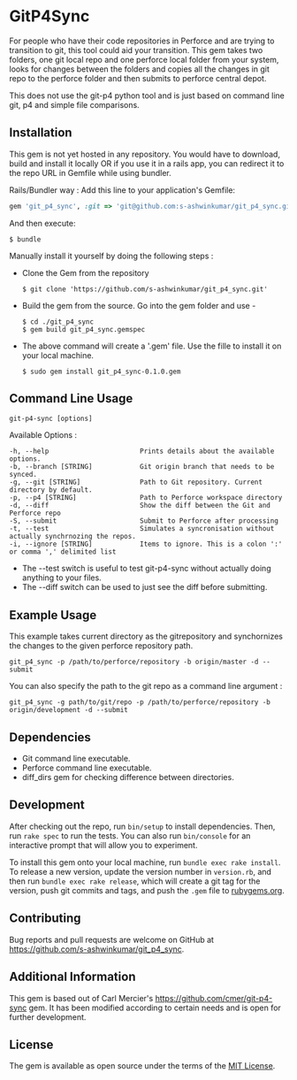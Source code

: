 # GitP4Sync

For people who have their code repositories in Perforce and are trying to transition to git, this tool could aid your transition. This gem takes two folders, one git local repo and one perforce local folder from your system, looks for changes between the folders and copies all the changes in git repo to the perforce folder and then submits to perforce central depot.

This does not use the git-p4 python tool and is just based on command line git, p4 and simple file comparisons.

## Installation
This gem is not yet hosted in any repository. You would have to download, build and install it locally OR if you use it in a rails app, you can redirect it to the repo URL in Gemfile while using bundler.

Rails/Bundler way : Add this line to your application's Gemfile:

```ruby
gem 'git_p4_sync', :git => 'git@github.com:s-ashwinkumar/git_p4_sync.git'
```

And then execute:

    $ bundle

Manually install it yourself by doing the following steps : 
 -  Clone the Gem from the repository 
    ```shell
    $ git clone 'https://github.com/s-ashwinkumar/git_p4_sync.git'
    ```
 -  Build the gem from the source. Go into the gem folder and use - 
    ```shell
    $ cd ./git_p4_sync
    $ gem build git_p4_sync.gemspec
    ```
 - The above command will create a '.gem' file. Use the fille to install it on your local machine.
    ```shell
    $ sudo gem install git_p4_sync-0.1.0.gem
    ```

## Command Line Usage

```shell
git-p4-sync [options]
```
Available Options : 

    -h, --help                       Prints details about the available options.
    -b, --branch [STRING]            Git origin branch that needs to be synced.
    -g, --git [STRING]               Path to Git repository. Current directory by default.
    -p, --p4 [STRING]                Path to Perforce workspace directory
    -d, --diff                       Show the diff between the Git and Perforce repo
    -S, --submit                     Submit to Perforce after processing
    -t, --test                       Simulates a syncronisation without actually synchrnozing the repos.
    -i, --ignore [STRING]            Items to ignore. This is a colon ':' or comma ',' delimited list


  - The --test switch is useful to test git-p4-sync without actually doing anything to your files.
  - The --diff switch can be used to just see the diff before submitting.

## Example Usage
This example takes current directory as the gitrepository and synchornizes the changes to the given perforce repository path.
```shell
git_p4_sync -p /path/to/perforce/repository -b origin/master -d --submit
```

You can also specify the path to the git repo as a command line argument : 
```shell
git_p4_sync -g path/to/git/repo -p /path/to/perforce/repository -b origin/development -d --submit
```
## Dependencies

  - Git command line executable.
  - Perforce command line executable.
  - diff_dirs gem for checking difference between directories.
  
## Development

After checking out the repo, run `bin/setup` to install dependencies. Then, run `rake spec` to run the tests. You can also run `bin/console` for an interactive prompt that will allow you to experiment.

To install this gem onto your local machine, run `bundle exec rake install`. To release a new version, update the version number in `version.rb`, and then run `bundle exec rake release`, which will create a git tag for the version, push git commits and tags, and push the `.gem` file to [rubygems.org](https://rubygems.org).

## Contributing

Bug reports and pull requests are welcome on GitHub at https://github.com/s-ashwinkumar/git_p4_sync.

## Additional Information

This gem is based out of Carl Mercier's https://github.com/cmer/git-p4-sync gem. It has been modified according to certain needs and is open for further development.

## License

The gem is available as open source under the terms of the [MIT License](http://opensource.org/licenses/MIT).
